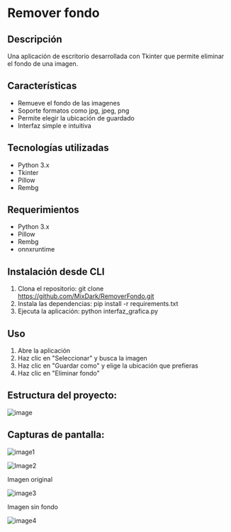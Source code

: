 # Remover fondo

## Descripción
Una aplicación de escritorio desarrollada con Tkinter que permite eliminar el fondo de una imagen.

## Características
- Remueve el fondo de las imagenes
- Soporte formatos como jpg, jpeg, png
- Permite elegir la ubicación de guardado
- Interfaz simple e intuitiva

## Tecnologías utilizadas
- Python 3.x
- Tkinter
- Pillow
- Rembg

## Requerimientos
- Python 3.x 
- Pillow
- Rembg
- onnxruntime

## Instalación desde CLI
1. Clona el repositorio: 
git clone https://github.com/MixDark/RemoverFondo.git
2. Instala las dependencias:
pip install -r requirements.txt
3. Ejecuta la aplicación:
python interfaz_grafica.py

## Uso
1. Abre la aplicación
2. Haz clic en "Seleccionar" y busca la imagen
3. Haz clic en "Guardar como" y elige la ubicación que prefieras
4. Haz clic en "Eliminar fondo"

## Estructura del proyecto:

![image](https://github.com/user-attachments/assets/517f0524-149b-4d76-948e-22ea682fa500)


## Capturas de pantalla:
![image1](https://github.com/MixDark/RemoverFondo/assets/151795541/7c72ad44-778c-42ae-8c90-369078e3a10b)

![Image2](https://github.com/MixDark/RemoverFondo/assets/151795541/5722cbda-24a2-4eb5-856a-6862f09e87fa)

Imagen original

![image3](https://github.com/MixDark/RemoverFondo/assets/151795541/58af7590-ba82-444f-a54e-258e7602cafa)

Imagen sin fondo

![image4](https://github.com/MixDark/RemoverFondo/assets/151795541/53e2aa08-8aa9-469c-8a4a-2a2e34e9a228)
